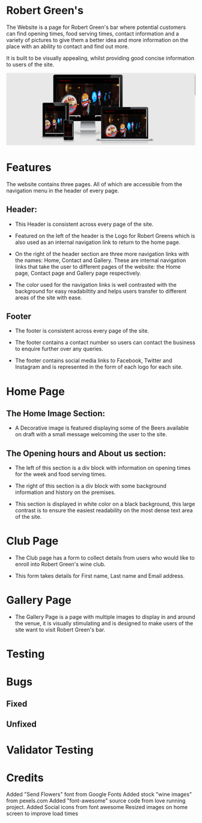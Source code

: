 # Robert Green's

The Website is a page for Robert Green's bar where potential customers can find opening times, food serving times, contact information and a variety of pictures to give them a better idea and more information on the place with an ability to contact and find out more. 

It is built to be visually appealing, whilst providing good concise information to users of the site. 

 ![robert](assets/images/robert-green.png)

 # Features

 The website contains three pages. All of which are accessible from the navigation menu in the header of every page. 

  ##  Header:

- This Header is consistent across every page of the site.

 - Featured on the left of the header is the Logo for Robert Greens which is also used as an internal navigation link to return to the home page.
 
 - On the right of the header section are three more navigation links with the names: Home, Contact and Gallery. These are internal navigation links that take the user to different pages of the website: the Home page, Contact page and Gallery page respectively.

 - The color used for the navigation links is well contrasted with the background for easy readabiltity and helps users transfer to different areas of the site with ease.



## Footer

- The footer is consistent across every page of the site.

- The footer contains a contact number so users can contact the business to enquire further over any queries.

- The footer contains social media links to Facebook, Twitter and Instagram and is represented in the form of each logo for each site. 

# Home Page

 ## The Home Image Section:

- A Decorative image is featured displaying some of the Beers available on draft with a small message welcoming the user to the site.

## The Opening hours and About us section:

- The left of this section is a div block with information on opening times for the week and food serving times.

- The right of this section is a div block with some background information and history on the premises.

- This section is displayed in white color on a black background, this large contrast is to ensure the easiest readability on the most dense text area of the site. 

# Club Page

- The Club page has a form to collect details from users who would like to enroll into Robert Green's wine club.

- This form takes details for First name, Last name and Email address.

# Gallery Page

- The Gallery Page is a page with multiple images to display in and around the venue, it is visually stimulating and is designed to make users of the site want to visit Robert Green's bar. 

# Testing

# Bugs

## Fixed

## Unfixed

# Validator Testing

# Credits











 

























 Added "Send Flowers" font from Google Fonts 
Added stock "wine images" from pexels.com
Added "font-awesome" source code from love running project.
Added Social icons from font awesome
Resized images on home screen to improve load times



